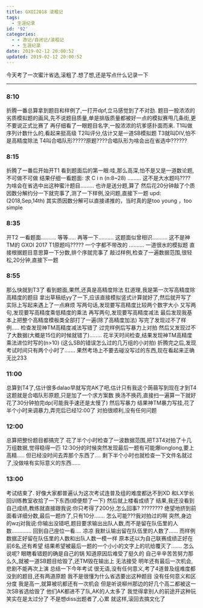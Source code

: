 ```yaml
---
title: GXOI2018 滚粗记
tags:
  - 生涯纪录
id: '92'
categories:
  - - 游记/自闭记/滚粗记
  - - 生涯纪录
date: 2019-02-12 20:00:52
updated: 2019-02-12 20:00:52
---
```


今天考了一次蜜汁省选,滚粗了.想了想,还是写点什么记录一下

* * *

### 8:10

折腾一番总算拿到题目和样例了,一打开dpf,立马感觉到了不对劲. 题目一股浓浓的劣质模拟题的画风,先不说题目质量,单是排版质量都被好一点的模拟赛甩几条街,更不要说正式比赛了 再仔细看了一眼题目名字,一股浓浓的坑爹感扑面而来. T1叫做序列计数什么的,看起来挺高级 T2叫评分,估计又是一道SB模拟题 T3就叫DIV,怕不是高精度除法 T4叫合唱队形?????原题????合唱队形为啥会出在省选中??????

### 8:15

折腾了一番后开始开T1 看到题面后的第一眼:哇,那么高深,怕不是又是一道数论题,不可做不可做 结果仔细一看题面: 求 C i n (n:8~28) ......... 这不是大水题吗???? 为啥会在省选中出这种蜜汁题目......... 也许是送分题,算了 然后花20分钟敲了个质因数分解约分一下就完事了,测了一下样例,没问题,直接下一题 upd:(2018,Sep,14th) 其实质因数分解可以直接递推的，当时真的是too young ，too simple

### 8:35

开T2 一看题面.......... 等等..... 再等一下.......... 这题面似曾相识.......... 这不是神TM的 GXOI 2017 T1原题吗????? 一个字都不带改的 .......... 一道很水的模拟题 直接根据题目意思算一下分数,排个序就完事了 敲过样例,检查了一遍数据范围,很轻松,20分钟,直接下一题

### 8:55

那么快就到T3了 看到题面,果然,还真是高精度除法 肛道理,我是第一次写高精度除高精度的题目 拿出草稿纸yy了一下,应该直接模拟竖式计算就好了,然后就开写了 实际上写起来遇上了一点麻烦 写两句话,发现要写高精度比较两个数字大小 又写两句,发现要写高精度乘低精度的乘法 再写两句,发现要写高精度减法 最后发现我基本上把整个高精度模板类全部打了一遍(除了高精度加法) 写完了发现过不了样例..... 检查发现神TM高精度减法写错了 过完样例后写暴力上对拍 然后又发现过不了大数据(大概是15位的时候就错了)........ 花半天时间检查,结果发现神TM高精度乘法进位时写的(n>10) (这么SB的错误怎么过的几万组的小对拍) 折腾完之后,发现考试时间只有两个小时了....... 果然考场上不要去碰没写过的东西,现在看起来正确无比233

### 11:00

总算到T4了,估计很多dalao早就写完AK了吧,估计只有我这个蒟蒻写到现在才到T4 这题就是合唱队形原题,只是加了一个求方案数 换汤不换药,直接扫一遍算一下就好 花了30分钟拍完dp(可能我手速还是太慢了) 然后写暴力 结果神TM暴力写挂,花了半个小时来调暴力,弄完后已经12:00了 对拍很顺利,没有任何问题

### 12:00

总算把整份题目都搞完了 花了半个小时检查了一波数据范围,把T3T4对拍了十几万组数据,觉得稳得一匹 12:30分的时候突然发现最后一题有可能爆longlong,要上高精..... 但已经没时间去弄那个东西了.... 剩下半个小时也就检查一下文件名就过了,没做啥有实际意义的东西......

### 13:00

考试结束了. 好像大家都普遍认为这次考试连普及组的难度都达不到XD 和LX学长回训练教室收拾了一下东西(顺便颓了一下) 然后就上楼看成绩了 结果,我还没看到自己成绩,教练就直接跟我说:你只考得了200分,怎么回事? ???????? 绝望地挤到前面看详细分数,最后一题炸了,只有10分....... 怎么可能???我对拍过的啊 突然,身边的wzj对我说:你输出没错吧,题目要求输出出队人数,而不是留在队伍里的人数............. 回到自己座位一看.... 凉凉 我默认输出留在队伍里的人数了...... 而样例数据正好留在队伍里的人数和出队人数一模一样 原本还以为自己联赛成绩正好在前6名,还有希望 结果希望被最后一题的一个小小的文字上的坑给覆灭了....... 怎么说呢? 眼瞎看错题的确是自己的锅 知道原因后难受了挺久的 自己辛辛苦苦努力那么久,就被一道SB题目给毁了,还TM毁在输出上 无法接受 明年还有最后一次机会,悲剧不能再次上演 总结一下今年考试 很无语,没有任何意义,考了4道普及组难度都没到的题目,还有两道原题 我不是很懂为什么省选要出这种题目 没有任何意义和区分度 我是高一,就算被坑都还有一次机会 但是听说柳州那边的好几个高二都被这一次SB省选给毁了 他们AK都进不了队,AK的人太多了 我觉得拿别人的前途开这种玩笑实在是太过分了 不是想diss出题者了,心累 就这样,滚回去搞文化了
